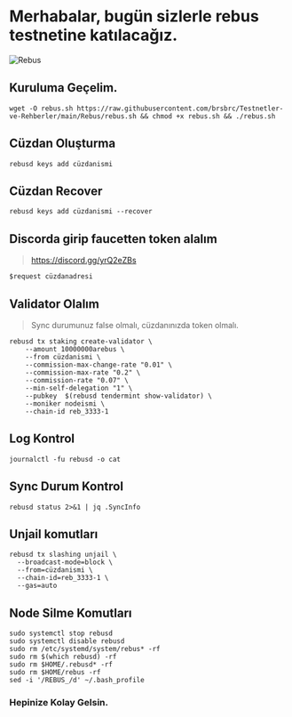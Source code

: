 # Merhabalar, bugün sizlerle rebus testnetine katılacağız.

![Rebus](https://user-images.githubusercontent.com/107190154/185757773-97ffec45-7317-43b5-9a43-9695e6e47ff7.png)

## Kuruluma Geçelim.

```
wget -O rebus.sh https://raw.githubusercontent.com/brsbrc/Testnetler-ve-Rehberler/main/Rebus/rebus.sh && chmod +x rebus.sh && ./rebus.sh
```

## Cüzdan Oluşturma

```
rebusd keys add cüzdanismi
```

## Cüzdan Recover

```
rebusd keys add cüzdanismi --recover
```

## Discorda girip faucetten token alalım

> https://discord.gg/yrQ2eZBs

```
$request cüzdanadresi
```

## Validator Olalım

> Sync durumunuz false olmalı, cüzdanınızda token olmalı.

```
rebusd tx staking create-validator \
	--amount 10000000arebus \
	--from cüzdanismi \
	--commission-max-change-rate "0.01" \
	--commission-max-rate "0.2" \
	--commission-rate "0.07" \
	--min-self-delegation "1" \
	--pubkey  $(rebusd tendermint show-validator) \
	--moniker nodeismi \
	--chain-id reb_3333-1
```

## Log Kontrol


```
journalctl -fu rebusd -o cat
```

## Sync Durum Kontrol

```
rebusd status 2>&1 | jq .SyncInfo
```

## Unjail komutları

```
rebusd tx slashing unjail \
  --broadcast-mode=block \
  --from=cüzdanismi \
  --chain-id=reb_3333-1 \
  --gas=auto
```

## Node Silme Komutları

```
sudo systemctl stop rebusd
sudo systemctl disable rebusd
sudo rm /etc/systemd/system/rebus* -rf
sudo rm $(which rebusd) -rf
sudo rm $HOME/.rebusd* -rf
sudo rm $HOME/rebus -rf
sed -i '/REBUS_/d' ~/.bash_profile
```

### Hepinize Kolay Gelsin.

